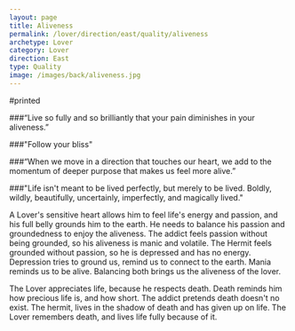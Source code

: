 ```yaml
---
layout: page
title: Aliveness
permalink: /lover/direction/east/quality/aliveness
archetype: Lover
category: Lover
direction: East
type: Quality
image: /images/back/aliveness.jpg
---
```

#printed  
  
###“Live so fully and so brilliantly that your pain diminishes in your aliveness.”   
  
  
###"Follow your bliss"  
  
  
###“When we move in a direction that touches our heart, we add to the momentum of deeper purpose that makes us feel more alive.”   
  
  
###"Life isn't meant to be lived perfectly, but merely to be lived. Boldly, wildly, beautifully, uncertainly, imperfectly, and magically lived."  
  
A Lover's sensitive heart allows him to feel life's energy and passion, and his full belly grounds him to the earth. He needs to balance his passion and groundedness to enjoy the aliveness. The addict feels passion without being grounded, so his aliveness is manic and volatile. The Hermit feels grounded without passion, so he is depressed and has no energy.   
Depression tries to ground us, remind us to connect to the earth. Mania reminds us to be alive. Balancing both brings us the aliveness of the lover.   
  
The Lover appreciates life, because he respects death. Death reminds him how precious life is, and how short. The addict pretends death doesn't no exist. The hermit, lives in the shadow of death and has given up on life. The Lover remembers death, and lives life fully because of it. 
